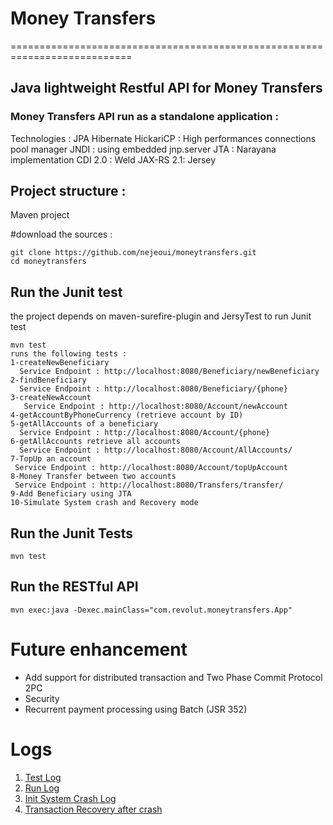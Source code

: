 # Money Transfers
===========================================================================
## Java lightweight Restful API for Money Transfers
### Money Transfers API run as a standalone application :
Technologies : 
JPA
Hibernate
HickariCP : High performances connections pool manager
JNDI : using embedded jnp.server
JTA  : Narayana implementation 
CDI 2.0 : Weld 
JAX-RS  2.1: Jersey 

## Project structure :
Maven project 

#download the sources :
```
git clone https://github.com/nejeoui/moneytransfers.git
cd moneytransfers
```

## Run the Junit test
the project depends on maven-surefire-plugin and JersyTest to run Junit test
```
mvn test
runs the following tests :
1-createNewBeneficiary
  Service Endpoint : http://localhost:8080/Beneficiary/newBeneficiary
2-findBeneficiary
  Service Endpoint : http://localhost:8080/Beneficiary/{phone}
3-createNewAccount
   Service Endpoint : http://localhost:8080/Account/newAccount
4-getAccountByPhoneCurrency (retrieve account by ID)
5-getAllAccounts of a beneficiary 
  Service Endpoint : http://localhost:8080/Account/{phone}
6-getAllAccounts retrieve all accounts
  Service Endpoint : http://localhost:8080/Account/AllAccounts/
7-TopUp an account
 Service Endpoint : http://localhost:8080/Account/topUpAccount
8-Money Transfer between two accounts 
 Service Endpoint : http://localhost:8080/Transfers/transfer/
9-Add Beneficiary using JTA 
10-Simulate System crash and Recovery mode
```
## Run the Junit Tests
```
mvn test
```
## Run the RESTful API
```
mvn exec:java -Dexec.mainClass="com.revolut.moneytransfers.App"
```
# Future enhancement 
- Add support for distributed transaction and Two Phase Commit Protocol 2PC
- Security 
- Recurrent payment processing using Batch (JSR 352)
# Logs
1. [Test Log](TestLog.MD)
2. [Run Log](excLog.MD)
3. [Init System Crash Log](InitSystemCrashLog.MD)
4. [Transaction Recovery after crash](DBRecoveryAfterCrashLog.MD)
